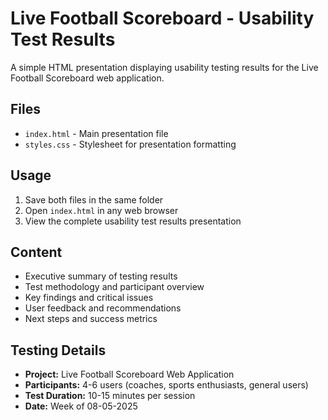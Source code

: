 # Live Football Scoreboard - Usability Test Results

A simple HTML presentation displaying usability testing results for the Live Football Scoreboard web application.

## Files
- `index.html` - Main presentation file
- `styles.css` - Stylesheet for presentation formatting

## Usage
1. Save both files in the same folder
2. Open `index.html` in any web browser
3. View the complete usability test results presentation

## Content
- Executive summary of testing results
- Test methodology and participant overview
- Key findings and critical issues
- User feedback and recommendations
- Next steps and success metrics

## Testing Details
- **Project:** Live Football Scoreboard Web Application
- **Participants:** 4-6 users (coaches, sports enthusiasts, general users)
- **Test Duration:** 10-15 minutes per session
- **Date:** Week of 08-05-2025